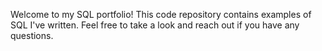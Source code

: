 Welcome to my SQL portfolio! 
This code repository contains examples 
of SQL I've written. 
Feel free to take a look and reach out 
if you have any questions.
